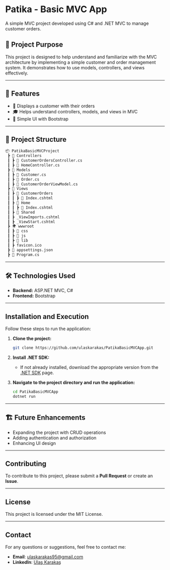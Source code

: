 # Patika - Basic MVC App
A simple MVC project developed using C# and .NET MVC to manage customer orders.

## 🚀 **Project Purpose**
This project is designed to help understand and familiarize with the MVC architecture by implementing a simple customer and order management system. It demonstrates how to use models, controllers, and views effectively.

---

## 🎯 **Features**
- 📄 Displays a customer with their orders
- 🎓 Helps understand controllers, models, and views in MVC
- 🎨 Simple UI with Bootstrap

---

## 📁 **Project Structure**
```bash
📦 PatikaBasicMVCProject
 ┣ 📂 Controllers
 ┃ ┣ 📜 CustomerOrdersController.cs
 ┃ ┣ 📜 HomeController.cs
 ┣ 📂 Models
 ┃ ┣ 📜 Customer.cs
 ┃ ┣ 📜 Order.cs
 ┃ ┣ 📜 CustomerOrderViewModel.cs
 ┣ 📂 Views
 ┃ ┣ 📂 CustomerOrders
 ┃ ┃ ┣ 📜 Index.cshtml
 ┃ ┣ 📂 Home
 ┃ ┃ ┣ 📜 Index.cshtml
 ┃ ┣ 📂 Shared
 ┃ ┣ _ViewImports.cshtml
 ┃ ┣ _ViewStart.cshtml
 ┣ 🌍 wwwroot
 ┃ ┣ 📂 css
 ┃ ┣ 📂 js
 ┃ ┣ 📂 lib
 ┃ ┣ favicon.ico
 ┣ 📜 appsettings.json
 ┣ 📜 Program.cs
```
---

## 🛠 **Technologies Used**
- **Backend:** ASP.NET MVC, C#
- **Frontend:** Bootstrap

---

## Installation and Execution

Follow these steps to run the application:

1. **Clone the project:**
   ```bash
   git clone https://github.com/ulaskarakas/PatikaBasicMVCApp.git
   ```
2. **Install .NET SDK:**
   - If not already installed, download the appropriate version from the [.NET SDK](https://dotnet.microsoft.com/download) page.

3. **Navigate to the project directory and run the application:**
   ```bash
   cd PatikaBasicMVCApp
   dotnet run
   ```

---

## 🏗 **Future Enhancements**
- Expanding the project with CRUD operations
- Adding authentication and authorization
- Enhancing UI design

---

## Contributing
To contribute to this project, please submit a **Pull Request** or create an **Issue**.

---

## License
This project is licensed under the MIT License.

---

## Contact
For any questions or suggestions, feel free to contact me:
- **Email**: [ulaskarakas95@gmail.com](mailto:ulaskarakas95@gmail.com)
- **LinkedIn**: [Ulaş Karakaş](https://www.linkedin.com/in/ulas-karakas/)
